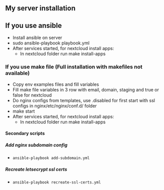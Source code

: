 ## My server installation

## If you use ansible
- Install ansible on server
- sudo ansible-playbook playbook.yml
- After services started, for nextcloud install apps:
  - In nextcloud folder run make install-apps

### If you use make file (Full installation with makefiles not available)
- Copy env examples files and fill variables
- Fill make file variables in 3 row with email, domain, staging and true or false for nextcloud
- Do nginx configs from templates, use .disabled for first start with ssl configs in nginx/etc/nginx/conf.d/ folder
- make start
- After services started, for nextcloud install apps:
  - In nextcloud folder run make install-apps


#### Secondary scripts

##### Add nginx subdomain config
- ```ansible-playbook add-subdomain.yml```

##### Recreate letsecrypt ssl certs
- ```ansible-playbook recreate-ssl-certs.yml```
